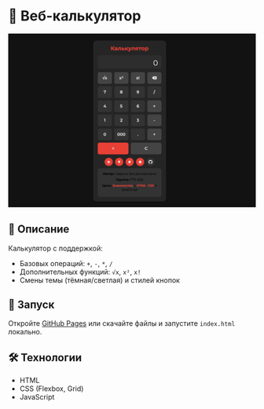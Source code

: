 # 🧮 Веб-калькулятор

![Скриншот калькулятора](calculator-screenshot.png)

## 📝 Описание
Калькулятор с поддержкой:
- Базовых операций: `+`, `-`, `*`, `/`
- Дополнительных функций: `√x`, `x²`, `x!`
- Смены темы (тёмная/светлая) и стилей кнопок

## 🚀 Запуск
Откройте [GitHub Pages](https://zoerish.github.io/calculator/) или скачайте файлы и запустите `index.html` локально.

## 🛠 Технологии
- HTML
- CSS (Flexbox, Grid)
- JavaScript
